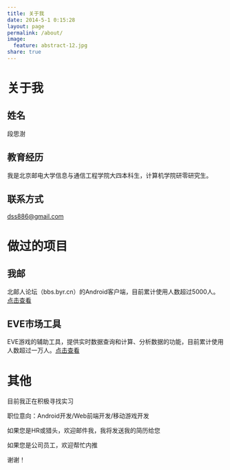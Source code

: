 ```yaml
---
title: 关于我
date: 2014-5-1 0:15:28
layout: page
permalink: /about/
image:
  feature: abstract-12.jpg
share: true
---
```


# **关于我**

## **姓名**

段思澍

##  **教育经历**

我是北京邮电大学信息与通信工程学院大四本科生，计算机学院研零研究生。

## **联系方式**

<dss886@gmail.com>

# **做过的项目**

## **我邮**

北邮人论坛（bbs.byr.cn）的Android客户端，目前累计使用人数超过5000人。[点击查看](http://bbs.byr.cn/#!article/MobileTerminalAT/12992)

## **EVE市场工具**

EVE游戏的辅助工具，提供实时数据查询和计算、分析数据的功能，目前累计使用人数超过一万人。[点击查看](http://www.wandoujia.com/apps/com.dss886.evetool)

# **其他**

目前我正在积极寻找实习

职位意向：Android开发/Web前端开发/移动游戏开发

如果您是HR或猎头，欢迎邮件我，我将发送我的简历给您

如果您是公司员工，欢迎帮忙内推

谢谢！
